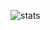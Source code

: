 
![stats](https://github-readme-stats.vercel.app/api?username=samcalthrop&show_icons=true&theme=transparent)
